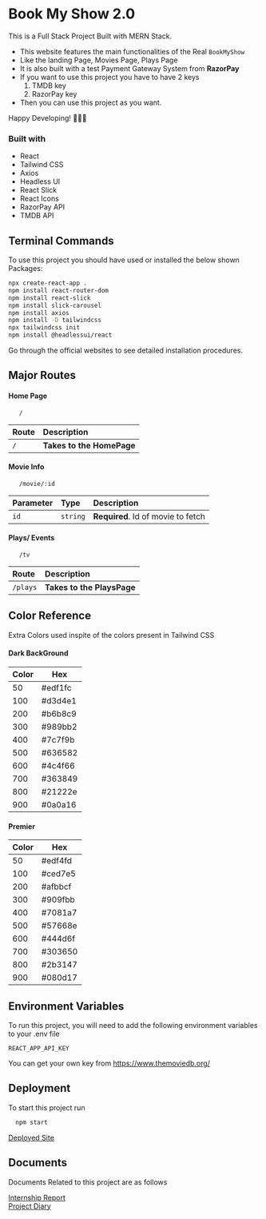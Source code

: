 # Book My Show 2.0

This is a Full Stack Project Built with MERN Stack.

- This website features the main functionalities of the Real `BookMyShow`
- Like the landing Page, Movies Page, Plays Page
- It is also built with a test Payment Gateway System from **RazorPay**
- If you want to use this project you have to have 2 keys
  1. TMDB key
  2. RazorPay key
- Then you can use this project as you want.

Happy Developing! 🧑‍🎤✨

### Built with

- React
- Tailwind CSS
- Axios
- Headless UI
- React Slick
- React Icons
- RazorPay API
- TMDB API

## Terminal Commands

To use this project you should have used or installed the below shown Packages:

```bash
npx create-react-app .
npm install react-router-dom
npm install react-slick
npm install slick-carousel
npm install axios
npm install -D tailwindcss
npx tailwindcss init
npm install @headlessui/react
```

Go through the official websites to see detailed installation procedures.

## Major Routes

#### Home Page

```http
   /
```

| Route | Description               |
| :---- | :------------------------ |
| `/`   | **Takes to the HomePage** |

#### Movie Info

```http
   /movie/:id
```

| Parameter | Type     | Description                        |
| :-------- | :------- | :--------------------------------- |
| `id`      | `string` | **Required**. Id of movie to fetch |

#### Plays/ Events

```http
   /tv
```

| Route    | Description                |
| :------- | :------------------------- |
| `/plays` | **Takes to the PlaysPage** |

## Color Reference

Extra Colors used inspite of the colors present in Tailwind CSS

#### Dark BackGround

| Color | Hex     |
| ----- | ------- |
| 50    | #edf1fc |
| 100   | #d3d4e1 |
| 200   | #b6b8c9 |
| 300   | #989bb2 |
| 400   | #7c7f9b |
| 500   | #636582 |
| 600   | #4c4f66 |
| 700   | #363849 |
| 800   | #21222e |
| 900   | #0a0a16 |

#### Premier

| Color | Hex     |
| ----- | ------- |
| 50    | #edf4fd |
| 100   | #ced7e5 |
| 200   | #afbbcf |
| 300   | #909fbb |
| 400   | #7081a7 |
| 500   | #57668e |
| 600   | #444d6f |
| 700   | #303650 |
| 800   | #2b3147 |
| 900   | #080d17 |

## Environment Variables

To run this project, you will need to add the following environment variables to your .env file

`REACT_APP_API_KEY`

You can get your own key from https://www.themoviedb.org/

## Deployment

To start this project run

```bash
  npm start
```
  [Deployed Site](https://book-my-show-lite.vercel.app/)

## Documents

Documents Related to this project are as follows

  [Internship Report](https://docs.google.com/document/d/1fWiXeI07YByXJF2tdKjn_8HlDPK5zSML/edit?usp=sharing&ouid=117595456300999156279&rtpof=true&sd=true) 
  \
  [Project Diary](https://docs.google.com/document/d/1UrjR7K9rqJHw9kgIEYMCNIqf75OYZ_YF/edit?usp=sharing&ouid=117595456300999156279&rtpof=true&sd=true)

